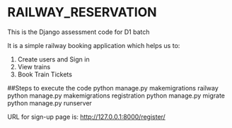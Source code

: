 # RAILWAY_RESERVATION
This is the Django assessment code for D1 batch

It is a simple railway booking application which helps us to:
1. Create users and Sign in
2. View trains
3. Book Train Tickets

##Steps to execute the code
python manage.py makemigrations railway
python manage.py makemigrations registration
python manage.py migrate
python manage.py runserver

URL for sign-up page is: http://127.0.0.1:8000/register/


